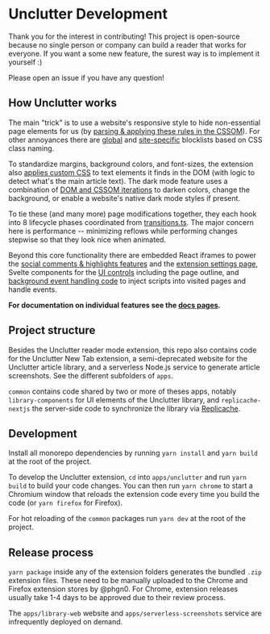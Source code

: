 # Unclutter Development

Thank you for the interest in contributing! This project is open-source because no single person or company can build a reader that works for everyone. If you want a some new feature, the surest way is to implement it yourself :)

Please open an issue if you have any question!

## How Unclutter works

The main "trick" is to use a website's responsive style to hide non-essential page elements for us (by [parsing & applying these rules in the CSSOM](apps/unclutter/source/content-script/modifications/CSSOM/responsiveStyle.ts)).
For other annoyances there are [global](apps/unclutter/source/content-script/modifications/contentBlock.ts) and [site-specific](apps/unclutter/source/content-script/pageview/siteTweaks.css) blocklists based on CSS class naming.

To standardize margins, background colors, and font-sizes, the extension also [applies custom CSS](apps/unclutter/source/content-script/modifications/DOM/textContainer.ts) to text elements it finds in the DOM (with logic to detect what's the main article text). The dark mode feature uses a combination of [DOM and CSSOM iterations](apps/unclutter/source/content-script/modifications/CSSOM/theme.ts) to darken colors, change the background, or enable a website's native dark mode styles if present.

To tie these (and many more) page modifications together, they each hook into 8 lifecycle phases coordinated from [transitions.ts](apps/unclutter/source/content-script/transitions.ts). The major concern here is performance -- minimizing reflows while performing changes stepwise so that they look nice when animated.

Beyond this core functionality there are embedded React iframes to power the [social comments & highlights features](apps/unclutter/source/sidebar/App.tsx) and the [extension settings page](apps/unclutter/source/settings-page/Options.tsx), Svelte components for the [UI controls](apps/unclutter/source/overlay) including the page outline, and [background event handling code](apps/unclutter/source/background/events.ts) to inject scripts into visited pages and handle events.

**For documentation on individual features see the [docs pages](https://github.com/lindylearn/unclutter/blob/main/docs).**

## Project structure

Besides the Unclutter reader mode extension, this repo also contains code for the Unclutter New Tab extension, a semi-deprecated website for the Unclutter article library, and a serverless Node.js service to generate article screenshots. See the different subfolders of `apps`.

`common` contains code shared by two or more of theses apps, notably `library-components` for UI elements of the Unclutter library, and `replicache-nextjs` the server-side code to synchronize the library via [Replicache](https://replicache.dev).

## Development

Install all monorepo dependencies by running `yarn install` and `yarn build` at the root of the project.

To develop the Unclutter extension, `cd` into `apps/unclutter` and run `yarn build` to build your code changes. You can then run `yarn chrome` to start a Chromium window that reloads the extension code every time you build the code (or `yarn firefox` for Firefox).

For hot reloading of the `common` packages run `yarn dev` at the root of the project.

## Release process

`yarn package` inside any of the extension folders generates the bundled `.zip` extension files.
These need to be manually uploaded to the Chrome and Firefox extension stores by @phgn0. For Chrome, extension releases usually take 1-4 days to be approved due to their review process. 

The `apps/library-web` website and `apps/serverless-screenshots` service are infrequently deployed on demand.
